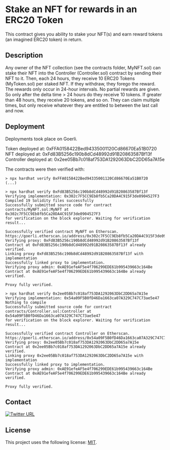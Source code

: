 <h1>Stake an NFT for rewards in an ERC20 Token</h1>

This contract gives you ability to stake your NFT(s) and earn reward tokens (an imagined ERC20 token) in return.

<h2>Description</h2>
Any owner of the NFT collection (see the contracts folder, MyNFT.sol) can stake their NFT into the Controller (Controller.sol) contract by sending their NFT to it. Then, each 24 hours, they receive 10 ERC20 Tokens (MyToken.sol) per staked NFT. If they withdraw, they forego the reward. The rewards only occur in 24-hour intervals. No partial rewards are given. So only after the delta time > 24 hours do they receive 10 tokens. If greater than 48 hours, they receive 20 tokens, and so on. They can claim multiple times, but only receive whatever they are entitled to between the last call and now.

## Deployment

Deployments took place on Goerli.

Token deployed at: 0xFFA0158422Bed94335001120Cd86670Ea51B0720
NFT deployed at: 0xFd83B5256c190b8dCd48992d91B20863587Bf13f
Controller deployed at: 0x2ee05Bb7c018af753DA1292063DbC2DD65a7A15e

The contracts were then verified with:

```
> npx hardhat verify 0xFFA0158422Bed94335001120Cd86670Ea51B0720
(...)

> npx hardhat verify 0xFd83B5256c190b8dCd48992d91B20863587Bf13f
Verifying implementation: 0x302c7F5CC9Eb8fb5Ca20DA4C915F3de0904527F3
Compiled 19 Solidity files successfully
Successfully submitted source code for contract
contracts/MyNFT.sol:MyNFT at 0x302c7F5CC9Eb8fb5Ca20DA4C915F3de0904527F3
for verification on the block explorer. Waiting for verification result...

Successfully verified contract MyNFT on Etherscan.
https://goerli.etherscan.io/address/0x302c7F5CC9Eb8fb5Ca20DA4C915F3de0904527F3#code
Verifying proxy: 0xFd83B5256c190b8dCd48992d91B20863587Bf13f
Contract at 0xFd83B5256c190b8dCd48992d91B20863587Bf13f already verified.
Linking proxy 0xFd83B5256c190b8dCd48992d91B20863587Bf13f with implementation
Successfully linked proxy to implementation.
Verifying proxy admin: 0xAE91efeAF5e4f706299EDE61b995439663c164Be
Contract at 0xAE91efeAF5e4f706299EDE61b995439663c164Be already verified.

Proxy fully verified.

> npx hardhat verify 0x2ee05Bb7c018af753DA1292063DbC2DD65a7A15e
Verifying implementation: 0x54a09F5B0fD46Da1663ca07A329C747C73ae5e47
Nothing to compile
Successfully submitted source code for contract
contracts/Controller.sol:Controller at 0x54a09F5B0fD46Da1663ca07A329C747C73ae5e47
for verification on the block explorer. Waiting for verification result...

Successfully verified contract Controller on Etherscan.
https://goerli.etherscan.io/address/0x54a09F5B0fD46Da1663ca07A329C747C73ae5e47#code
Verifying proxy: 0x2ee05Bb7c018af753DA1292063DbC2DD65a7A15e
Contract at 0x2ee05Bb7c018af753DA1292063DbC2DD65a7A15e already verified.
Linking proxy 0x2ee05Bb7c018af753DA1292063DbC2DD65a7A15e with implementation
Successfully linked proxy to implementation.
Verifying proxy admin: 0xAE91efeAF5e4f706299EDE61b995439663c164Be
Contract at 0xAE91efeAF5e4f706299EDE61b995439663c164Be already verified.

Proxy fully verified.
```

## Contact
[![Twitter URL](https://img.shields.io/twitter/url/https/twitter.com/cryptojesperk.svg?style=social&label=Follow%20%40cryptojesperk)](https://twitter.com/cryptojesperk)


## License
This project uses the following license: [MIT](https://github.com/bisguzar/twitter-scraper/blob/master/LICENSE).
